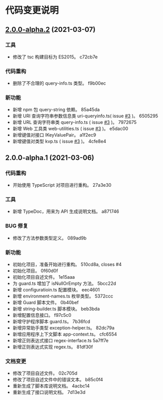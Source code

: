 # 代码变更说明
## [2.0.0-alpha.2](///compare/v2.0.0-alpha.1...v2.0.0-alpha.2) (2021-03-07)


### 工具

* 修改了 tsc 构建目标为 ES2015。 c72cb7e


### 代码重构

* 删除了不合理的 query-info.ts 类型。 f9b00ec


### 新功能

* 新增 npm 包 query-string 依赖。 85a45da
* 新增 URI 查询字符串参数信息类 uri-queryinfo.ts( issue [#3](https://gitlab.com/NiaTechnologyLtd/javascript-library/-/issues/3) )。 6505295
* 新增 URL 查询字符串类 query-info.ts ( issue [#3](https://gitlab.com/NiaTechnologyLtd/javascript-library/-/issues/3) )。 7972675
* 新增 Web 工具类 web-utilities.ts ( issue [#3](https://gitlab.com/NiaTechnologyLtd/javascript-library/-/issues/3) )。 e5dac00
* 新增键值对接口 IKeyValuePair。 a1f2ec9
* 新增键值对类型 kvp.ts ( issue [#3](https://gitlab.com/NiaTechnologyLtd/javascript-library/-/issues/3) )。 4cfe8e4

## 2.0.0-alpha.1 (2021-03-06)


### 代码重构

* 开始使用 TypeScript 对项目进行重构。 27a3e30


### 工具

* 新增 TypeDoc，用来为 API 生成说明文档。 a871746


### BUG 修复

* 修改了方法参数类型定义。 089ad9b


### 新功能

* 初始化项目，准备开始进行重构。 510cd8a, closes #4
* 初始化项目。 0f60d0f
* 初始化项目自述文件。 1e15aaa
* 为 guard.ts 增加了 isNullOrEmpty 方法。 5bcc22d
* 新增 configuratioin.ts 配置模块。 eec4601
* 新增 environment-names.ts 枚举类型。 5372ccc
* 新增 Guard 脚本文件。 0b40bef
* 新增 string-builder.ts 脚本模块。 beb3bda
* 新增配置信息接口。 f97c5c0
* 新增守护程序脚本 guard.ts。 7b36fcd
* 新增异常助手类型 exception-helper.ts。 82dc79a
* 新增应用程序上下文脚本 app-context.ts。 cfc6554
* 新增正则表达式接口 regex-interface.ts 5a7ff7e
* 新增正则表达式实现 regex.ts。 81df30f


### 文档变更

* 修改了项目自述文件。 02c705d
* 修改了项目自述文件中的错误文本。 b85c0f4
* 重新生成了脚本库说明文档。 4acbc14
* 重新生成了接口说明文档。 7d13e3d
